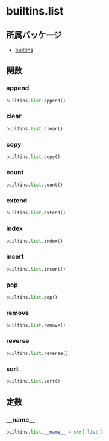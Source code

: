 # builtins.list

## 所属パッケージ
- [builtins](../../module/builtins)

## 関数

### append
```python
builtins.list.append()
```

### clear
```python
builtins.list.clear()
```

### copy
```python
builtins.list.copy()
```

### count
```python
builtins.list.count()
```

### extend
```python
builtins.list.extend()
```

### index
```python
builtins.list.index()
```

### insert
```python
builtins.list.insert()
```

### pop
```python
builtins.list.pop()
```

### remove
```python
builtins.list.remove()
```

### reverse
```python
builtins.list.reverse()
```

### sort
```python
builtins.list.sort()
```

## 定数

### \_\_name\_\_
```python
builtins.list.__name__ = str('list')
```
